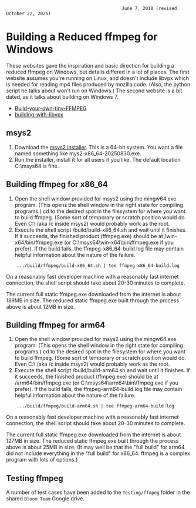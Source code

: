                                                 June 7, 2018 (revised October 22, 2025)
Building a Reduced ffmpeg for Windows
=====================================

These websites gave the inspiration and basic direction for building a reduced
ffmpeg on Windows, but details differed in a lot of places.  The first website
assumes you're running on Linux, and doesn't include libvpx which is needed for
reading mp4 files produced by mozilla code.  (Also, the python script he talks
about won't run on Windows.)  The second website is a bit dated, as it talks
about building on Windows 7.

  - [Build-your-own-tiny-FFMPEG](https://github.com/alberthdev/alberthdev-misc/wiki/Build-your-own-tiny-FFMPEG)
  - [building-with-libvpx](http://wiki.webmproject.org/ffmpeg/building-with-libvpx)

msys2
-----
1. Download the [msys2 installer](https://github.com/msys2/msys2-installer/releases/).  This is a 64-bit system.  You want a file named something like mys2-x86_64-20250830.exe.
2. Run the installer, install it for all users if you like.  The default location C:\msys64 is fine.

Building ffmpeg for x86_64
--------------------------
1. Open the shell window provided for msys2 using the mingw64.exe program.  (This opens the shell window in the right state for compiling programs.)  cd to the desired spot in the filesystem for where you want to build ffmpeg.  (Some sort of temporary or scratch position would do.  Even C:\ (aka /c inside msys2) would probably work as the root.
2. Execute the shell script <BloomDesktop>/build/build-x86_64.sh and wait until it finishes.  If it succeeds, the finished product (ffmpeg.exe) should be at /win-x64/bin/ffmpeg.exe (or C:\msys64\win-x64\bin\ffmpeg.exe if you prefer).  If the build fails, the ffmpeg-x86_64-build.log file may contain helpful information about the nature of the failure.
```
    .../build/ffmpeg/build-x86_64.sh | tee ffmpeg-x86_64-build.log
```
On a reasonably fast developer machine with a reasonably fast internet connection, the shell script should take about 20-30 minutes to complete.

The current full static ffmpeg.exe downloaded from the internet is about 189MB in size.  The reduced static ffmpeg.exe built through the process above is about 12MB in size.

Building ffmpeg for arm64
-------------------------
1. Open the shell window provided for msys2 using the mingw64.exe program.  (This opens the shell window in the right state for compiling programs.)  cd to the desired spot in the filesystem for where you want to build ffmpeg.  (Some sort of temporary or scratch position would do.  Even C:\ (aka /c inside msys2) would probably work as the root.
2. Execute the shell script <BloomDesktop>/build/build-arm64.sh and wait until it finishes.  If it succeeds, the finished product (ffmpeg.exe) should be at /arm64/bin/ffmpeg.exe (or C:\msys64\arm64\bin\ffmpeg.exe if you prefer).  If the build fails, the ffmpeg-arm64-build.log file may contain helpful information about the nature of the failure.
```
    .../build/ffmpeg/build-arm64.sh | tee ffmpeg-arm64-build.log
```
On a reasonably fast developer machine with a reasonably fast internet connection, the shell script should take about 20-30 minutes to complete.

The current full static ffmpeg.exe downloaded from the internet is about 127MB in size.  The reduced static ffmpeg.exe built through the process above is about 25MB in size.  (It may well be that the "full build" for arm64 did not include everything in the "full build" for x86_64.  ffmpeg is a complex program with lots of options.)

Testing ffmpeg
--------------
A number of test cases have been added to the `Testing/ffmpeg` folder in the shared `Bloom Team` Google drive.

